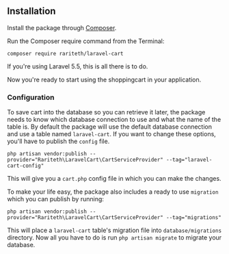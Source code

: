 
## Installation

Install the package through [Composer](http://getcomposer.org/).

Run the Composer require command from the Terminal:

    composer require rariteth/laravel-cart

If you're using Laravel 5.5, this is all there is to do.

Now you're ready to start using the shoppingcart in your application.

### Configuration
To save cart into the database so you can retrieve it later, the package needs to know which database connection to use and what the name of the table is.
By default the package will use the default database connection and use a table named `laravel-cart`.
If you want to change these options, you'll have to publish the `config` file.

    php artisan vendor:publish --provider="Rariteth\LaravelCart\CartServiceProvider" --tag="laravel-cart-config"

This will give you a `cart.php` config file in which you can make the changes.

To make your life easy, the package also includes a ready to use `migration` which you can publish by running:

    php artisan vendor:publish --provider="Rariteth\LaravelCart\CartServiceProvider" --tag="migrations"

This will place a `laravel-cart` table's migration file into `database/migrations` directory. Now all you have to do is run `php artisan migrate` to migrate your database.

